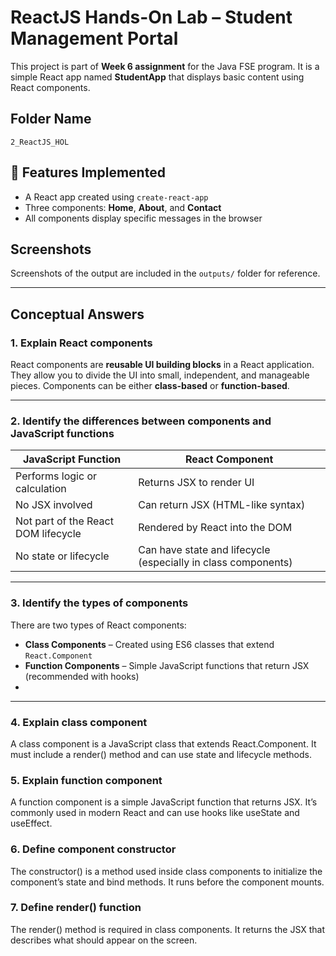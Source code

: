 # ReactJS Hands-On Lab – Student Management Portal

This project is part of **Week 6 assignment** for the Java FSE program. It is a simple React app named **StudentApp** that displays basic content using React components.

## Folder Name
`2_ReactJS_HOL`

## 🔧 Features Implemented
- A React app created using `create-react-app`
- Three components: **Home**, **About**, and **Contact**
- All components display specific messages in the browser

##  Screenshots
Screenshots of the output are included in the `outputs/` folder for reference.

---

##  Conceptual Answers

### 1. Explain React components
React components are **reusable UI building blocks** in a React application. They allow you to divide the UI into small, independent, and manageable pieces. Components can be either **class-based** or **function-based**.

---

### 2. Identify the differences between components and JavaScript functions

| JavaScript Function                        | React Component                              |
|-------------------------------------------|----------------------------------------------|
| Performs logic or calculation             | Returns JSX to render UI                     |
| No JSX involved                            | Can return JSX (HTML-like syntax)            |
| Not part of the React DOM lifecycle        | Rendered by React into the DOM               |
| No state or lifecycle                      | Can have state and lifecycle (especially in class components) |

---

### 3. Identify the types of components
There are two types of React components:
- **Class Components** – Created using ES6 classes that extend `React.Component`
- **Function Components** – Simple JavaScript functions that return JSX (recommended with hooks)
- 
---

### 4. Explain class component
A class component is a JavaScript class that extends React.Component. It must include a render() method and can use state and lifecycle methods.

### 5. Explain function component
A function component is a simple JavaScript function that returns JSX. It’s commonly used in modern React and can use hooks like useState and useEffect.

### 6. Define component constructor
The constructor() is a method used inside class components to initialize the component’s state and bind methods. It runs before the component mounts.

### 7. Define render() function
The render() method is required in class components. It returns the JSX that describes what should appear on the screen.

 




